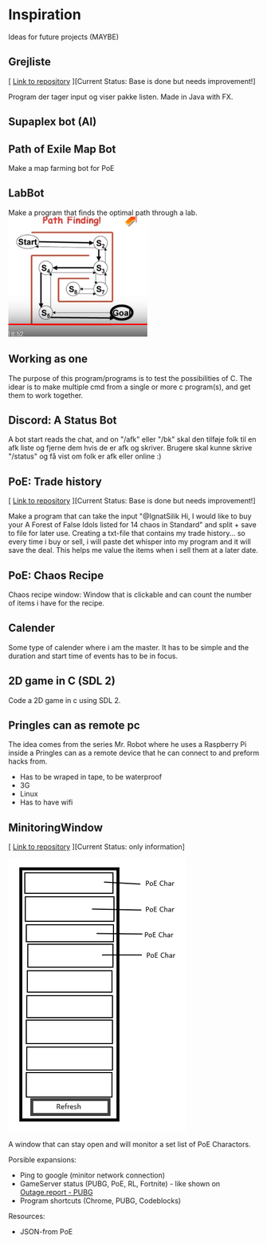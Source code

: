 # Inspiration #
Ideas for future projects (MAYBE)

## Grejliste ##
[ [Link to repository](https://github.com/judo347/GearListProject) ][Current Status: Base is done but needs improvement!]

Program der tager input og viser pakke listen. Made in Java with FX.


## Supaplex bot (AI) ##


## Path of Exile Map Bot ##
Make a map farming bot for PoE

## LabBot ##
Make a program that finds the optimal path through a lab. 
![alt text](https://github.com/judo347/Inspiration/blob/master/img/pathFinding.PNG "concept")

## Working as one ##
The purpose of this program/programs is to test the possibilities of C. The idear is to make multiple cmd from a single or more c program(s), and get them to work together.

## Discord: A Status Bot ##
A bot start reads the chat, and on "/afk" eller "/bk" skal den tilføje folk til en afk liste og fjerne dem hvis de er afk og skriver. Brugere skal kunne skrive "/status" og få vist om folk er afk eller online :)

## PoE: Trade history ## 
[ [Link to repository](https://github.com/judo347/Small_Projects/tree/master/PoE-%20Trade%20History) ][Current Status: Base is done but needs improvement!]

Make a program that can take the input "@IgnatSilik Hi, I would like to buy your A Forest of False Idols listed for 14 chaos in Standard" and split + save to file for later use.
Creating a txt-file that contains my trade history... so every time i buy or sell, i will paste det whisper into my program and it will save the deal. This helps me value the items when i sell them at a later date.

## PoE: Chaos Recipe ###
Chaos recipe window:
Window that is clickable and can count the number of items i have for the recipe.

## Calender ##
Some type of calender where i am the master.
It has to be simple and the duration and start time of events has to be in focus.

## 2D game in C (SDL 2) ##
Code a 2D game in c using SDL 2.

## Pringles can as remote pc ##
The idea comes from the series Mr. Robot where he uses a Raspberry Pi inside a Pringles can as a remote device that he can connect to and preform hacks from.
- Has to be wraped in tape, to be waterproof
- 3G
- Linux
- Has to have wifi

## MinitoringWindow ##
[ [Link to repository](https://github.com/judo347/Small_Projects/tree/master/PoE-%20CharMonitor) ][Current Status: only information]

![alt text](https://github.com/judo347/Inspiration/blob/master/img/concept.png "concept")

A window that can stay open and will monitor a set list of PoE Charactors.

Porsible expansions:
 - Ping to google (minitor network connection)
 - GameServer status (PUBG, PoE, RL, Fortnite) - like shown on [Outage.report - PUBG](http://outage.report/playerunknowns-battlegrounds)
 - Program shortcuts (Chrome, PUBG, Codeblocks)
 
Resources:
 - JSON-from PoE

